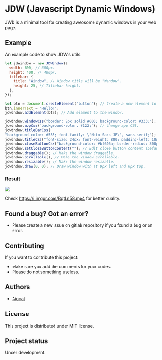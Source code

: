 # JDW (Javascript Dynamic Windows)

JWD is a minimal tool for creating aweosome dynamic windows in your web page.

## Example

An example code to show JDW's utils.

```js
let jdwindow = new JDWindow({
  width: 600, // 600px.
  height: 400, // 400px.
  titlebar: {
    title: "Window", // Window title will be "Window".
    height: 25, // Titlebar height.
  },
});

let btn = document.createElement("button"); // Create a new element to append.
btn.innerText = "Hello!";
jdwindow.addElement(btn); // Add element to the window.

jdwindow.windowCss("border: 2px solid #000; background-color: #333;"); // Change window CSS.
jdwindow.appCss("background-color: #222;"); // Change app CSS.
jdwindow.titleBarCss(
"background-color: #555; font-family: \"Noto Sans JP\", sans-serif;"); // Change title bar CSS.
jdwindow.titleCss("font-size: 24px; font-weight: 800; padding-left: 10px;"); // Change title CSS.
jdwindow.closeButtonCss("background-color: #bf616a; border-radius: 300px; padding: 8px; border: 0px solid #000; outline: none; margin-right: 10px;"); // Change close button CSS.
jdwindow.setCloseButtonContent(""); // Edit close button content (Default "X").
jdwindow.draggable(); // Make the window draggable.
jdwindow.scrollable(); // Make the window scrollable.
jdwindow.resizable(); // Make the window resizable.
jdwindow.draw(0, 0); // Draw window with at 9px left and 0px top.
```

### Result

![](https://i.imgur.com/GNqJrn7.gif)

Check https://i.imgur.com/BqtLn58.mp4 for better quality.

## Found a bug? Got an error?

- Please create a new issue on gitlab repository if you found a bug or an error.

## Contributing

If you want to contribute this project:

- Make sure you add the comments for your codes.
- Please do not something useless.

## Authors

- [Aiocat](https://gitlab.com/aiocat)

## License

This project is distributed under MIT license.

## Project status

Under development.
